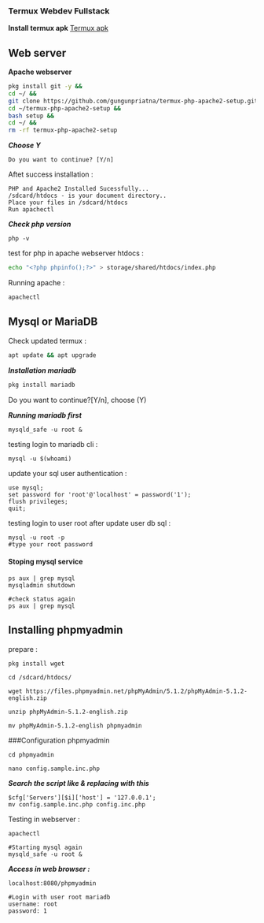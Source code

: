 ### Termux Webdev Fullstack
**Install termux apk**
<a href="https://f-droid.org/en/packages/com.termux/">Termux apk</a>

## Web server
**Apache webserver**
```bash
pkg install git -y &&
cd ~/ &&
git clone https://github.com/gungunpriatna/termux-php-apache2-setup.git &&
cd ~/termux-php-apache2-setup &&
bash setup &&
cd ~/ &&
rm -rf termux-php-apache2-setup
```
***Choose Y***
```
Do you want to continue? [Y/n]
```

Aftet success installation :
```
PHP and Apache2 Installed Sucessfully...
/sdcard/htdocs - is your document directory..
Place your files in /sdcard/htdocs
Run apachectl
```
***Check php version***
```
php -v
```
test for php in apache webserver htdocs :
```bash
echo "<?php phpinfo();?>" > storage/shared/htdocs/index.php
```
Running apache :
```bash
apachectl
```


## Mysql or MariaDB
Check updated termux :

```bash
apt update && apt upgrade
```
***Installation mariadb***

```bash
pkg install mariadb
```
Do you want to continue?[Y/n], choose (Y)

***Running mariadb first***
```
mysqld_safe -u root &
```
testing login to mariadb cli :
```
mysql -u $(whoami)
```
update your sql user authentication :
```
use mysql;
set password for 'root'@'localhost' = password('1');
flush privileges;
quit;
```
testing login to user root after update user db sql :
```
mysql -u root -p
#type your root password
```

#### Stoping mysql service
```
ps aux | grep mysql
mysqladmin shutdown

#check status again
ps aux | grep mysql
```

## Installing phpmyadmin
prepare :
```
pkg install wget

cd /sdcard/htdocs/

wget https://files.phpmyadmin.net/phpMyAdmin/5.1.2/phpMyAdmin-5.1.2-english.zip

unzip phpMyAdmin-5.1.2-english.zip

mv phpMyAdmin-5.1.2-english phpmyadmin
```

###Configuration phpmyadmin
```
cd phpmyadmin

nano config.sample.inc.php
```
***Search the script like &amp; replacing with this***
```
$cfg['Servers'][$i]['host'] = '127.0.0.1';
mv config.sample.inc.php config.inc.php
```

Testing in webserver :
```
apachectl

#Starting mysql again
mysqld_safe -u root &
```

***Access in web browser :***
```
localhost:8080/phpmyadmin

#Login with user root mariadb
username: root
password: 1
```

